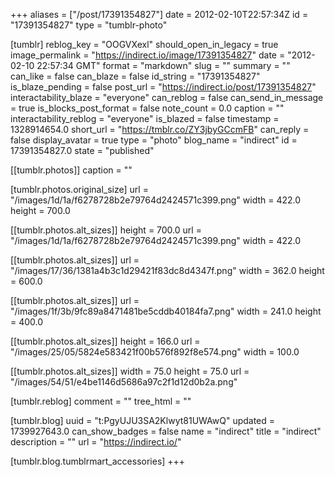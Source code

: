 +++
aliases = ["/post/17391354827"]
date = 2012-02-10T22:57:34Z
id = "17391354827"
type = "tumblr-photo"

[tumblr]
reblog_key = "OOGVXexl"
should_open_in_legacy = true
image_permalink = "https://indirect.io/image/17391354827"
date = "2012-02-10 22:57:34 GMT"
format = "markdown"
slug = ""
summary = ""
can_like = false
can_blaze = false
id_string = "17391354827"
is_blaze_pending = false
post_url = "https://indirect.io/post/17391354827"
interactability_blaze = "everyone"
can_reblog = false
can_send_in_message = true
is_blocks_post_format = false
note_count = 0.0
caption = ""
interactability_reblog = "everyone"
is_blazed = false
timestamp = 1328914654.0
short_url = "https://tmblr.co/ZY3jbyGCcmFB"
can_reply = false
display_avatar = true
type = "photo"
blog_name = "indirect"
id = 17391354827.0
state = "published"

[[tumblr.photos]]
caption = ""

[tumblr.photos.original_size]
url = "/images/1d/1a/f6278728b2e79764d2424571c399.png"
width = 422.0
height = 700.0

[[tumblr.photos.alt_sizes]]
height = 700.0
url = "/images/1d/1a/f6278728b2e79764d2424571c399.png"
width = 422.0

[[tumblr.photos.alt_sizes]]
url = "/images/17/36/1381a4b3c1d29421f83dc8d4347f.png"
width = 362.0
height = 600.0

[[tumblr.photos.alt_sizes]]
url = "/images/1f/3b/9fc89a8471481be5cddb40184fa7.png"
width = 241.0
height = 400.0

[[tumblr.photos.alt_sizes]]
height = 166.0
url = "/images/25/05/5824e583421f00b576f892f8e574.png"
width = 100.0

[[tumblr.photos.alt_sizes]]
width = 75.0
height = 75.0
url = "/images/54/51/e4be1146d5686a97c2f1d12d0b2a.png"

[tumblr.reblog]
comment = ""
tree_html = ""

[tumblr.blog]
uuid = "t:PgyUJU3SA2Klwyt81UWAwQ"
updated = 1739927643.0
can_show_badges = false
name = "indirect"
title = "indirect"
description = ""
url = "https://indirect.io/"

[tumblr.blog.tumblrmart_accessories]
+++
